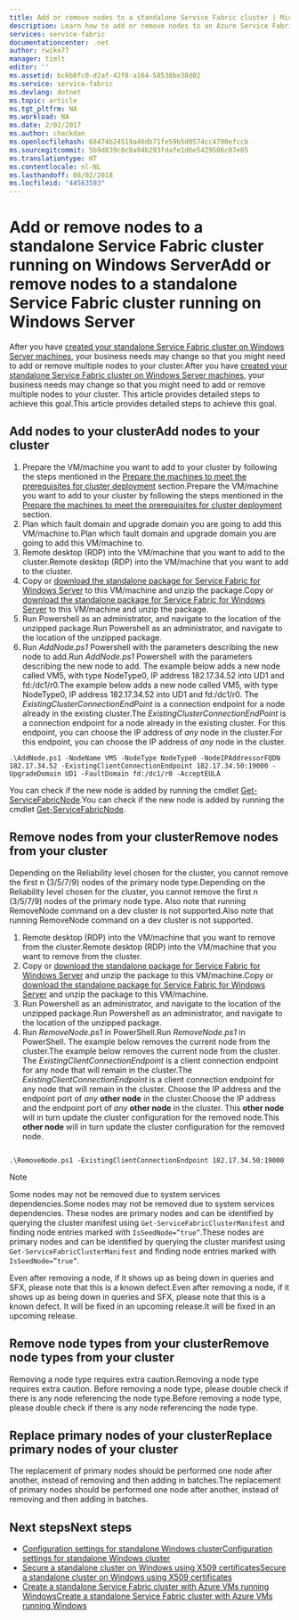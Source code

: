 ```yaml
---
title: Add or remove nodes to a standalone Service Fabric cluster | Microsoft Docs
description: Learn how to add or remove nodes to an Azure Service Fabric cluster on a physical or virtual machine running Windows Server, which could be on-premises or in any cloud.
services: service-fabric
documentationcenter: .net
author: rwike77
manager: timlt
editor: ''
ms.assetid: bc6b8fc0-d2af-42f8-a164-58538be38d02
ms.service: service-fabric
ms.devlang: dotnet
ms.topic: article
ms.tgt_pltfrm: NA
ms.workload: NA
ms.date: 2/02/2017
ms.author: chackdan
ms.openlocfilehash: 68474b24519a46db71fe59b5d0574cc4700efccb
ms.sourcegitcommit: 5b9d839c0c0a94b293fdafe1d6e5429506c07e05
ms.translationtype: HT
ms.contentlocale: nl-NL
ms.lasthandoff: 08/02/2018
ms.locfileid: "44563593"
---
```

# <a name="add-or-remove-nodes-to-a-standalone-service-fabric-cluster-running-on-windows-server"></a><span data-ttu-id="34fe1-103">Add or remove nodes to a standalone Service Fabric cluster running on Windows Server</span><span class="sxs-lookup"><span data-stu-id="34fe1-103">Add or remove nodes to a standalone Service Fabric cluster running on Windows Server</span></span>
<span data-ttu-id="34fe1-104">After you have [created your standalone Service Fabric cluster on Windows Server machines](service-fabric-cluster-creation-for-windows-server.md), your business needs may change so that you might need to add or remove multiple nodes to your cluster.</span><span class="sxs-lookup"><span data-stu-id="34fe1-104">After you have [created your standalone Service Fabric cluster on Windows Server machines](service-fabric-cluster-creation-for-windows-server.md), your business needs may change so that you might need to add or remove multiple nodes to your cluster.</span></span> <span data-ttu-id="34fe1-105">This article provides detailed steps to achieve this goal.</span><span class="sxs-lookup"><span data-stu-id="34fe1-105">This article provides detailed steps to achieve this goal.</span></span>

## <a name="add-nodes-to-your-cluster"></a><span data-ttu-id="34fe1-106">Add nodes to your cluster</span><span class="sxs-lookup"><span data-stu-id="34fe1-106">Add nodes to your cluster</span></span>
1. <span data-ttu-id="34fe1-107">Prepare the VM/machine you want to add to your cluster by following the steps mentioned in the [Prepare the machines to meet the prerequisites for cluster deployment](service-fabric-cluster-creation-for-windows-server.md) section.</span><span class="sxs-lookup"><span data-stu-id="34fe1-107">Prepare the VM/machine you want to add to your cluster by following the steps mentioned in the [Prepare the machines to meet the prerequisites for cluster deployment](service-fabric-cluster-creation-for-windows-server.md) section.</span></span>
2. <span data-ttu-id="34fe1-108">Plan which fault domain and upgrade domain you are going to add this VM/machine to.</span><span class="sxs-lookup"><span data-stu-id="34fe1-108">Plan which fault domain and upgrade domain you are going to add this VM/machine to.</span></span>
3. <span data-ttu-id="34fe1-109">Remote desktop (RDP) into the VM/machine that you want to add to the cluster.</span><span class="sxs-lookup"><span data-stu-id="34fe1-109">Remote desktop (RDP) into the VM/machine that you want to add to the cluster.</span></span>
4. <span data-ttu-id="34fe1-110">Copy or [download the standalone package for Service Fabric for Windows Server](http://go.microsoft.com/fwlink/?LinkId=730690) to this VM/machine and unzip the package.</span><span class="sxs-lookup"><span data-stu-id="34fe1-110">Copy or [download the standalone package for Service Fabric for Windows Server](http://go.microsoft.com/fwlink/?LinkId=730690) to this VM/machine and unzip the package.</span></span>
5. <span data-ttu-id="34fe1-111">Run Powershell as an administrator, and navigate to the location of the unzipped package.</span><span class="sxs-lookup"><span data-stu-id="34fe1-111">Run Powershell as an administrator, and navigate to the location of the unzipped package.</span></span>
6. <span data-ttu-id="34fe1-112">Run *AddNode.ps1* Powershell with the parameters describing the new node to add.</span><span class="sxs-lookup"><span data-stu-id="34fe1-112">Run *AddNode.ps1* Powershell with the parameters describing the new node to add.</span></span> <span data-ttu-id="34fe1-113">The example below adds a new node called VM5, with type NodeType0, IP address 182.17.34.52 into UD1 and fd:/dc1/r0.</span><span class="sxs-lookup"><span data-stu-id="34fe1-113">The example below adds a new node called VM5, with type NodeType0, IP address 182.17.34.52 into UD1 and fd:/dc1/r0.</span></span> <span data-ttu-id="34fe1-114">The *ExistingClusterConnectionEndPoint* is a connection endpoint for a node already in the existing cluster.</span><span class="sxs-lookup"><span data-stu-id="34fe1-114">The *ExistingClusterConnectionEndPoint* is a connection endpoint for a node already in the existing cluster.</span></span> <span data-ttu-id="34fe1-115">For this endpoint, you can choose the IP address of *any* node in the cluster.</span><span class="sxs-lookup"><span data-stu-id="34fe1-115">For this endpoint, you can choose the IP address of *any* node in the cluster.</span></span>

```
.\AddNode.ps1 -NodeName VM5 -NodeType NodeType0 -NodeIPAddressorFQDN 182.17.34.52 -ExistingClientConnectionEndpoint 182.17.34.50:19000 -UpgradeDomain UD1 -FaultDomain fd:/dc1/r0 -AcceptEULA

```
<span data-ttu-id="34fe1-116">You can check if the new node is added by running the cmdlet [Get-ServiceFabricNode](https://docs.microsoft.com/powershell/servicefabric/vlatest/Get-ServiceFabricNode).</span><span class="sxs-lookup"><span data-stu-id="34fe1-116">You can check if the new node is added by running the cmdlet [Get-ServiceFabricNode](https://docs.microsoft.com/powershell/servicefabric/vlatest/Get-ServiceFabricNode).</span></span>


## <a name="remove-nodes-from-your-cluster"></a><span data-ttu-id="34fe1-117">Remove nodes from your cluster</span><span class="sxs-lookup"><span data-stu-id="34fe1-117">Remove nodes from your cluster</span></span>
<span data-ttu-id="34fe1-118">Depending on the Reliability level chosen for the cluster, you cannot remove the first n (3/5/7/9) nodes of the primary node type.</span><span class="sxs-lookup"><span data-stu-id="34fe1-118">Depending on the Reliability level chosen for the cluster, you cannot remove the first n (3/5/7/9) nodes of the primary node type.</span></span> <span data-ttu-id="34fe1-119">Also note that running RemoveNode command on a dev cluster is not supported.</span><span class="sxs-lookup"><span data-stu-id="34fe1-119">Also note that running RemoveNode command on a dev cluster is not supported.</span></span>

1. <span data-ttu-id="34fe1-120">Remote desktop (RDP) into the VM/machine that you want to remove from the cluster.</span><span class="sxs-lookup"><span data-stu-id="34fe1-120">Remote desktop (RDP) into the VM/machine that you want to remove from the cluster.</span></span>
2. <span data-ttu-id="34fe1-121">Copy or [download the standalone package for Service Fabric for Windows Server](http://go.microsoft.com/fwlink/?LinkId=730690) and unzip the package to this VM/machine.</span><span class="sxs-lookup"><span data-stu-id="34fe1-121">Copy or [download the standalone package for Service Fabric for Windows Server](http://go.microsoft.com/fwlink/?LinkId=730690) and unzip the package to this VM/machine.</span></span>
3. <span data-ttu-id="34fe1-122">Run Powershell as an administrator, and navigate to the location of the unzipped package.</span><span class="sxs-lookup"><span data-stu-id="34fe1-122">Run Powershell as an administrator, and navigate to the location of the unzipped package.</span></span>
4. <span data-ttu-id="34fe1-123">Run *RemoveNode.ps1* in PowerShell.</span><span class="sxs-lookup"><span data-stu-id="34fe1-123">Run *RemoveNode.ps1* in PowerShell.</span></span> <span data-ttu-id="34fe1-124">The example below removes the current node from the cluster.</span><span class="sxs-lookup"><span data-stu-id="34fe1-124">The example below removes the current node from the cluster.</span></span> <span data-ttu-id="34fe1-125">The *ExistingClientConnectionEndpoint* is a client connection endpoint for any node that will remain in the cluster.</span><span class="sxs-lookup"><span data-stu-id="34fe1-125">The *ExistingClientConnectionEndpoint* is a client connection endpoint for any node that will remain in the cluster.</span></span> <span data-ttu-id="34fe1-126">Choose the IP address and the endpoint port of *any* **other node** in the cluster.</span><span class="sxs-lookup"><span data-stu-id="34fe1-126">Choose the IP address and the endpoint port of *any* **other node** in the cluster.</span></span> <span data-ttu-id="34fe1-127">This **other node** will in turn update the cluster configuration for the removed node.</span><span class="sxs-lookup"><span data-stu-id="34fe1-127">This **other node** will in turn update the cluster configuration for the removed node.</span></span> 

```

.\RemoveNode.ps1 -ExistingClientConnectionEndpoint 182.17.34.50:19000

```

> [!NOTE]
> <span data-ttu-id="34fe1-128">Some nodes may not be removed due to system services dependencies.</span><span class="sxs-lookup"><span data-stu-id="34fe1-128">Some nodes may not be removed due to system services dependencies.</span></span> <span data-ttu-id="34fe1-129">These nodes are primary nodes and can be identified by querying the cluster manifest using `Get-ServiceFabricClusterManifest` and finding node entries marked with `IsSeedNode=”true”`.</span><span class="sxs-lookup"><span data-stu-id="34fe1-129">These nodes are primary nodes and can be identified by querying the cluster manifest using `Get-ServiceFabricClusterManifest` and finding node entries marked with `IsSeedNode=”true”`.</span></span> 
> 
> 

<span data-ttu-id="34fe1-130">Even after removing a node, if it shows up as being down in queries and SFX, please note that this is a known defect.</span><span class="sxs-lookup"><span data-stu-id="34fe1-130">Even after removing a node, if it shows up as being down in queries and SFX, please note that this is a known defect.</span></span> <span data-ttu-id="34fe1-131">It will be fixed in an upcoming release.</span><span class="sxs-lookup"><span data-stu-id="34fe1-131">It will be fixed in an upcoming release.</span></span> 


## <a name="remove-node-types-from-your-cluster"></a><span data-ttu-id="34fe1-132">Remove node types from your cluster</span><span class="sxs-lookup"><span data-stu-id="34fe1-132">Remove node types from your cluster</span></span>
<span data-ttu-id="34fe1-133">Removing a node type requires extra caution.</span><span class="sxs-lookup"><span data-stu-id="34fe1-133">Removing a node type requires extra caution.</span></span> <span data-ttu-id="34fe1-134">Before removing a node type, please double check if there is any node referencing the node type.</span><span class="sxs-lookup"><span data-stu-id="34fe1-134">Before removing a node type, please double check if there is any node referencing the node type.</span></span>


## <a name="replace-primary-nodes-of-your-cluster"></a><span data-ttu-id="34fe1-135">Replace primary nodes of your cluster</span><span class="sxs-lookup"><span data-stu-id="34fe1-135">Replace primary nodes of your cluster</span></span>
<span data-ttu-id="34fe1-136">The replacement of primary nodes should be performed one node after another, instead of removing and then adding in batches.</span><span class="sxs-lookup"><span data-stu-id="34fe1-136">The replacement of primary nodes should be performed one node after another, instead of removing and then adding in batches.</span></span>


## <a name="next-steps"></a><span data-ttu-id="34fe1-137">Next steps</span><span class="sxs-lookup"><span data-stu-id="34fe1-137">Next steps</span></span>
* [<span data-ttu-id="34fe1-138">Configuration settings for standalone Windows cluster</span><span class="sxs-lookup"><span data-stu-id="34fe1-138">Configuration settings for standalone Windows cluster</span></span>](service-fabric-cluster-manifest.md)
* [<span data-ttu-id="34fe1-139">Secure a standalone cluster on Windows using X509 certificates</span><span class="sxs-lookup"><span data-stu-id="34fe1-139">Secure a standalone cluster on Windows using X509 certificates</span></span>](service-fabric-windows-cluster-x509-security.md)
* [<span data-ttu-id="34fe1-140">Create a standalone Service Fabric cluster with Azure VMs running Windows</span><span class="sxs-lookup"><span data-stu-id="34fe1-140">Create a standalone Service Fabric cluster with Azure VMs running Windows</span></span>](service-fabric-cluster-creation-with-windows-azure-vms.md)

